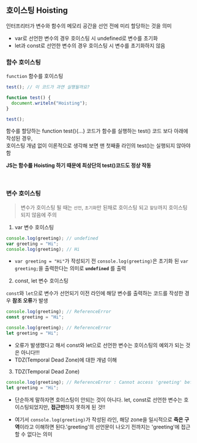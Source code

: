 ## 호이스팅 Hoisting

인터프리터가 변수와 함수의 메모리 공간을 선언 전에 미리 할당하는 것을 의미
- var로 선언한 변수의 경우 호이스팅 시 undefined로 변수를 초기화
- let과 const로 선언한 변수의 경우 호이스팅 시 변수를 초기화하지 않음

### 함수 호이스팅

`function` 함수를 호이스팅

```jsx
test(); // 이 코드가 과연 실행될까요?

function test() {
  document.writeln("Hoisting");
}

test();
```

함수를 할당하는 function test(){...} 코드가 함수를 실행하는 test() 코드 보다 아래에 작성된 경우,    
호이스팅 개념 없이 이론적으로 생각해 보면 맨 첫째줄 라인의 test()는 실행되지 않아야함

**JS는 함수를 Hoisting 하기 때문에 최상단의 test()코드도 정상 작동**

<br/>

### 변수 호이스팅

> 변수가 호이스팅 될 때는 `선언`, `초기화`만 된채로 호이스팅 되고 `할당`까지 호이스팅 되지 않음에 주의

1. var 변수 호이스팅

```jsx
console.log(greeting); // undefined
var greeting = "Hi";
console.log(greeting); // Hi
```

-  `var greeting = "Hi"`가 작성되기 전 `console.log(greeting)`은 초기화 된 `var greeting;`을 출력한다는 의미로 **`undefined`** 를 출력

2. const, let 변수 호이스팅

`const`와 `let`으로 변수가 선언되기 이전 라인에 해당 변수를 출력하는 코드를 작성한 경우 **참조 오류**가 발생

```jsx
console.log(greeting); // ReferenceError
const greeting = "Hi";
```
```jsx
console.log(greeting); // ReferenceError
let greeting = "Hi";
```

- 오류가 발생했다고 해서 const와 let으로 선언한 변수는 호이스팅의 예외가 되는 것은 아니다!!!
- TDZ(Temporal Dead Zone)에 대한 개념 이해

3. TDZ(Temporal Dead Zone)

```jsx
console.log(greeting); // ReferenceError : Cannot access 'greeting' before initialization
let greeting = "Hi";
```

- 단순하게 말하자면 호이스팅이 안되는 것이 아니다. let, const로 선언한 변수는 호이스팅되었지만, **접근만**하지 못하게 된 것!!

- 여기서 `console.log(greeting)`가 작성된 라인, 해당 zone을 일시적으로 **죽은 구역**이라고 이해하면 된다.'greeting'의 선언문이 나오기 전까지는 'greeting'에 접근할 수 없다는 의미
